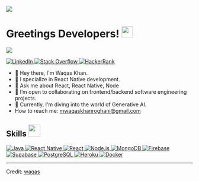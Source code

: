 [![](https://visitcount.itsvg.in/api?id=waqaskhanroghani&label=Profile%20Views&color=0&icon=5&pretty=false)](https://visitcount.itsvg.in)

<h1> Greetings Developers! <img src="https://raw.githubusercontent.com/MartinHeinz/MartinHeinz/master/wave.gif" width="30px"> </h1>

<p>
  <a href="https://github.com/DenverCoder1/readme-typing-svg"><img src="https://readme-typing-svg.herokuapp.com?&font=IBM+Plex+Sans&color=abcdef&size=20&lines=Welcome+to+my+GitHub+Profile!;I'm+a+ReactNative+Engineer;I'm+a+Computer+Science+Engineer" /></a>
</p>

<a href="https://www.linkedin.com/in/waqaskhanroghani/" target="_blank">
  <img alt="LinkedIn" src="https://img.shields.io/badge/LinkedIn-0077B5?style=for-the-badge&logo=linkedin&logoColor=white">
</a>   
<a href="https://stackoverflow.com/users/14498058/waqas-khan?tab=profile" target="_blank">
  <img alt="Stack Overflow" src="https://img.shields.io/badge/Stack_Overflow-FE7A16?style=for-the-badge&logo=stack-overflow&logoColor=white">
</a>  
<a href="https://www.hackerrank.com/mwaqaskhanrogha1" target="_blank">
  <img alt="HackerRank" src="https://img.shields.io/badge/-Hackerrank-2EC866?style=for-the-badge&logo=HackerRank&logoColor=white">
</a>

- 👋 Hey there, I'm Waqas Khan.
- 💼 I specialize in React Native development.
- 💬 Ask me about React, React Native, Node
- 👯 I’m open to collaborating on frontend/backend software engineering projects.
- 🌱 Currently, I'm diving into the world of Generative AI.
- How to reach me: mwaqaskhanroghani@gmail.com

<h2>Skills <img src="https://media2.giphy.com/media/QssGEmpkyEOhBCb7e1/giphy.gif?cid=ecf05e47a0n3gi1bfqntqmob8g9aid1oyj2wr3ds3mg700bl&rid=giphy.gif" width="32px"> </h2>
<a href="https://www.java.com" target="_blank"> 
  <img alt="Java" src="https://img.shields.io/badge/Java-ED8B00?style=for-the-badge&logo=java&logoColor=white">
</a>
<a href="https://reactnative.dev/" target="_blank">
  <img alt="React Native" src="https://img.shields.io/badge/React_Native-61DAFB?style=for-the-badge&logo=react&logoColor=white">
</a>
<a href="https://reactjs.org/" target="_blank">
  <img alt="React" src="https://img.shields.io/badge/React-61DAFB?style=for-the-badge&logo=react&logoColor=white">
</a>
<a href="https://nodejs.org/" target="_blank">
  <img alt="Node.js" src="https://img.shields.io/badge/Node.js-339933?style=for-the-badge&logo=node.js&logoColor=white">
</a>
<a href="https://www.mongodb.com/" target="_blank">
  <img alt="MongoDB" src="https://img.shields.io/badge/MongoDB-47A248?style=for-the-badge&logo=mongodb&logoColor=white">
</a>
<a href="https://firebase.google.com/" target="_blank">
  <img alt="Firebase" src="https://img.shields.io/badge/Firebase-FFCA28?style=for-the-badge&logo=firebase&logoColor=black">
</a>
<a href="https://supabase.io/" target="_blank">
  <img alt="Supabase" src="https://img.shields.io/badge/Supabase-003366?style=for-the-badge&logo=supabase&logoColor=white">
</a>
<a href="https://www.postgresql.org/" target="_blank">
  <img alt="PostgreSQL" src="https://img.shields.io/badge/PostgreSQL-336791?style=for-the-badge&logo=postgresql&logoColor=white">
</a>
<a href="https://www.heroku.com/" target="_blank">
  <img alt="Heroku" src="https://img.shields.io/badge/Heroku-430098?style=for-the-badge&logo=heroku&logoColor=white">
</a>
<a href="https://www.docker.com/" target="_blank">
  <img alt="Docker" src="https://img.shields.io/badge/Docker-2CA5E0?style=for-the-badge&logo=docker&logoColor=white">
</a>

<br/>

----------------------------------------------------------------------

Credit: [waqas](https://github.com/waqaskhanroghani)
